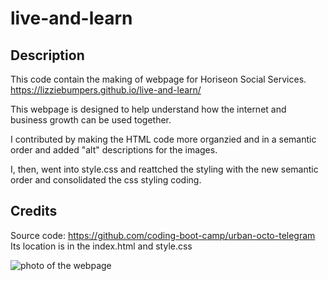 # live-and-learn

## Description

This code contain the making of webpage for Horiseon Social Services. https://lizziebumpers.github.io/live-and-learn/

This webpage is designed to help understand how the internet and business growth can be used together.

I contributed by making the HTML code more organzied and in a semantic order and added "alt" descriptions for the images. 

I, then, went into style.css and reattched the styling with the new semantic order and consolidated the css styling coding.


## Credits
Source code: https://github.com/coding-boot-camp/urban-octo-telegram
Its location is in the index.html and style.css

![photo of the webpage](.assets/images/Screenshot(15).png)